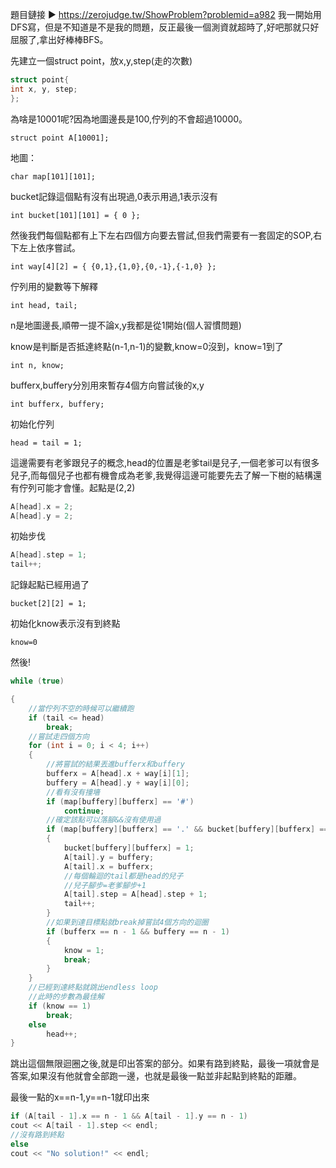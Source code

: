 題目鏈接 ▶ https://zerojudge.tw/ShowProblem?problemid=a982
我一開始用DFS寫，但是不知道是不是我的問題，反正最後一個測資就超時了,好吧那就只好屈服了,拿出好棒棒BFS。

先建立一個struct point，放x,y,step(走的次數)

```c++
struct point{
int x, y, step;
};
```

為啥是10001呢?因為地圖邊長是100,佇列的不會超過10000。

`struct point A[10001];`

地圖：

`char map[101][101];`

bucket記錄這個點有沒有出現過,0表示用過,1表示沒有

`int bucket[101][101] = { 0 };`

然後我們每個點都有上下左右四個方向要去嘗試,但我們需要有一套固定的SOP,右下左上依序嘗試。

`int way[4][2] = { {0,1},{1,0},{0,-1},{-1,0} };`

佇列用的變數等下解釋

`int head, tail;`

n是地圖邊長,順帶一提不論x,y我都是從1開始(個人習慣問題)

know是判斷是否抵達終點(n-1,n-1)的變數,know=0沒到，know=1到了

`int n, know;`

bufferx,buffery分別用來暫存4個方向嘗試後的x,y

`int bufferx, buffery;`

初始化佇列

`head = tail = 1;`

這邊需要有老爹跟兒子的概念,head的位置是老爹tail是兒子,一個老爹可以有很多兒子,而每個兒子也都有機會成為老爹,我覺得這邊可能要先去了解一下樹的結構還有佇列可能才會懂。起點是(2,2)

```c++
A[head].x = 2;
A[head].y = 2;
```

初始步伐
```c++
A[head].step = 1;
tail++;
```

記錄起點已經用過了

`bucket[2][2] = 1;`

初始化know表示沒有到終點

`know=0`

然後!

```c++
while (true)

{
    //當佇列不空的時候可以繼續跑
    if (tail <= head)
        break;
    //嘗試走四個方向
    for (int i = 0; i < 4; i++)
    {
        //將嘗試的結果丟進bufferx和buffery
        bufferx = A[head].x + way[i][1];
        buffery = A[head].y + way[i][0];
        //看有沒有撞墻
        if (map[buffery][bufferx] == '#')
            continue;
        //確定該點可以落腳&&沒有使用過
        if (map[buffery][bufferx] == '.' && bucket[buffery][bufferx] == 0)
        {
            bucket[buffery][bufferx] = 1;
            A[tail].y = buffery;
            A[tail].x = bufferx;
            //每個輪迴的tail都是head的兒子
            //兒子腳步=老爹腳步+1
            A[tail].step = A[head].step + 1;
            tail++;
        }
        //如果到達目標點就break掉嘗試4個方向的迴圈
        if (bufferx == n - 1 && buffery == n - 1)
        {
            know = 1;
            break;
        }
    }
    //已經到達終點就跳出endless loop
    //此時的步數為最佳解
    if (know == 1)
        break;
    else
        head++;
}
```

跳出這個無限迴圈之後,就是印出答案的部分。如果有路到終點，最後一項就會是答案,如果沒有他就會全部跑一邊，也就是最後一點並非起點到終點的距離。

最後一點的x==n-1,y==n-1就印出來
```c++
if (A[tail - 1].x == n - 1 && A[tail - 1].y == n - 1)
cout << A[tail - 1].step << endl;
//沒有路到終點      
else
cout << "No solution!" << endl;
```
